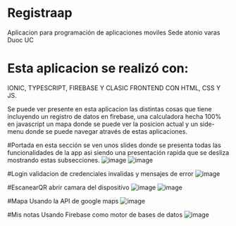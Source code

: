 # Registraap
Aplicacion para programación de aplicaciones moviles
Sede atonio varas Duoc UC

# Esta aplicacion se realizó con:
IONIC, TYPESCRIPT, FIREBASE Y CLASIC FRONTEND CON HTML, CSS Y JS.

Se puede ver presente en esta aplicacion las distintas cosas que tiene incluyendo un registro de datos en firebase, una calculadora hecha 100% en javascript un
mapa donde se puede ver la posicion actual y un side-menu donde se puede navegar através de estas aplicaciones. 

#Portada
en esta sección se ven unos slides donde se presenta todas las funcionalidades de la app asi siendo una presentación rapida que se desliza mostrando estas subsecciones. 
![image](https://user-images.githubusercontent.com/65647041/150337692-3eba8d42-5a12-4893-99c0-19430f4cea0d.png)  ![image](https://user-images.githubusercontent.com/65647041/150337717-eb43ac6d-c939-4ee8-817c-31d44e8d6157.png)

#Login
validacion de credenciales invalidas y mensajes de error
![image](https://user-images.githubusercontent.com/65647041/150336916-0b2a8835-6c24-4a25-9758-1e3390a3a1da.png)

#EscanearQR 
abrir camara del dispositivo
![image](https://user-images.githubusercontent.com/65647041/150337939-29972774-c8ce-40f6-a12d-49b4b57d5a9e.png)
![image](https://user-images.githubusercontent.com/65647041/150337971-a4a0b655-9c3b-413e-8d4f-b3762c9a0e42.png)

#Mapa
Usando la API de google maps
![image](https://user-images.githubusercontent.com/65647041/150338027-2e0e7a7e-78dc-47ae-b821-082916c56ff3.png)

#Mis notas 
Usando Firebase como motor de bases de datos 
![image](https://user-images.githubusercontent.com/65647041/150338097-c6df14c7-8ae8-4763-bcd4-a420d1b7abe1.png)
